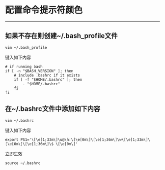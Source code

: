 #   配置命令提示符颜色

---

##  如果不存在则创建~/.bash_profile文件

```
vim ~/.bash_profile
```

键入如下内容

```
# if running bash  
if [ -n "$BASH_VERSION" ]; then
    # include .bashrc if it exists  
    if [ -f "$HOME/.bashrc" ]; then
        . "$HOME/.bashrc"
    fi
fi
```

##  在~/.bashrc文件中添加如下内容

```
vim ~/.bashrc
```

键入如下内容

```
export PS1='\[\e[1;33m\]\u@\h:\[\e[0m\]\[\e[1;36m\]\w\[\e[1;33m\]\[\e[0m\]\[\e[1;36m\]\$ \[\e[0m\]'
```

立即生效

```
source ~/.bashrc
```
